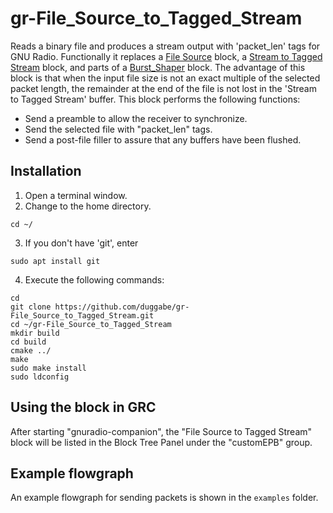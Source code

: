 # gr-File_Source_to_Tagged_Stream

Reads a binary file and produces a stream output with 'packet_len' tags for GNU Radio. Functionally it replaces a [File Source](https://wiki.gnuradio.org/index.php?title=File_Source) block, a [Stream to Tagged Stream](https://wiki.gnuradio.org/index.php?title=Stream_to_Tagged_Stream) block, and parts of a [Burst_Shaper](https://wiki.gnuradio.org/index.php?title=Burst_Shaper) block. The advantage of this block is that when the input file size is not an exact multiple of the selected packet length, the remainder at the end of the file is not lost in the 'Stream to Tagged Stream' buffer. This block performs the following functions:
* Send a preamble to allow the receiver to synchronize.
* Send the selected file with "packet_len" tags.
* Send a post-file filler to assure that any buffers have been flushed.

## Installation

1. Open a terminal window.
2. Change to the home directory.  
```
cd ~/  
```
3. If you don't have 'git', enter  
```
sudo apt install git  
```
4. Execute the following commands: 
 
  `cd`  
  `git clone https://github.com/duggabe/gr-File_Source_to_Tagged_Stream.git`  
  `cd ~/gr-File_Source_to_Tagged_Stream`  
  `mkdir build`  
  `cd build`  
  `cmake ../`  
  `make`  
  `sudo make install`  
  `sudo ldconfig`  

## Using the block in GRC

After starting "gnuradio-companion", the "File Source to Tagged Stream" block will be listed in the Block Tree Panel under the "customEPB" group.

## Example flowgraph

An example flowgraph for sending packets is shown in the `examples` folder.
